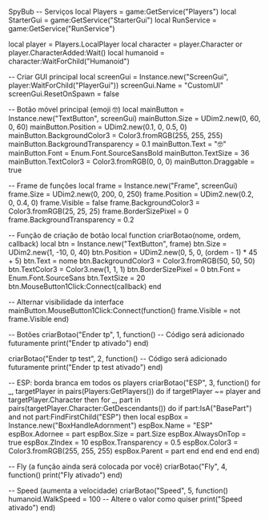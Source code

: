 SpyBub
-- Serviços
local Players = game:GetService("Players")
local StarterGui = game:GetService("StarterGui")
local RunService = game:GetService("RunService")

local player = Players.LocalPlayer
local character = player.Character or player.CharacterAdded:Wait()
local humanoid = character:WaitForChild("Humanoid")

-- Criar GUI principal
local screenGui = Instance.new("ScreenGui", player:WaitForChild("PlayerGui"))
screenGui.Name = "CustomUI"
screenGui.ResetOnSpawn = false

-- Botão móvel principal (emoji 🤓)
local mainButton = Instance.new("TextButton", screenGui)
mainButton.Size = UDim2.new(0, 60, 0, 60)
mainButton.Position = UDim2.new(0.1, 0, 0.5, 0)
mainButton.BackgroundColor3 = Color3.fromRGB(255, 255, 255)
mainButton.BackgroundTransparency = 0.1
mainButton.Text = "🤓"
mainButton.Font = Enum.Font.SourceSansBold
mainButton.TextSize = 36
mainButton.TextColor3 = Color3.fromRGB(0, 0, 0)
mainButton.Draggable = true

-- Frame de funções
local frame = Instance.new("Frame", screenGui)
frame.Size = UDim2.new(0, 200, 0, 250)
frame.Position = UDim2.new(0.2, 0, 0.4, 0)
frame.Visible = false
frame.BackgroundColor3 = Color3.fromRGB(25, 25, 25)
frame.BorderSizePixel = 0
frame.BackgroundTransparency = 0.2

-- Função de criação de botão
local function criarBotao(nome, ordem, callback)
	local btn = Instance.new("TextButton", frame)
	btn.Size = UDim2.new(1, -10, 0, 40)
	btn.Position = UDim2.new(0, 5, 0, (ordem - 1) * 45 + 5)
	btn.Text = nome
	btn.BackgroundColor3 = Color3.fromRGB(50, 50, 50)
	btn.TextColor3 = Color3.new(1, 1, 1)
	btn.BorderSizePixel = 0
	btn.Font = Enum.Font.SourceSans
	btn.TextSize = 20
	btn.MouseButton1Click:Connect(callback)
end

-- Alternar visibilidade da interface
mainButton.MouseButton1Click:Connect(function()
	frame.Visible = not frame.Visible
end)

-- Botões
criarBotao("Ender tp", 1, function()
	-- Código será adicionado futuramente
	print("Ender tp ativado")
end)

criarBotao("Ender tp test", 2, function()
	-- Código será adicionado futuramente
	print("Ender tp test ativado")
end)

-- ESP: borda branca em todos os players
criarBotao("ESP", 3, function()
	for _, targetPlayer in pairs(Players:GetPlayers()) do
		if targetPlayer ~= player and targetPlayer.Character then
			for _, part in pairs(targetPlayer.Character:GetDescendants()) do
				if part:IsA("BasePart") and not part:FindFirstChild("ESP") then
					local espBox = Instance.new("BoxHandleAdornment")
					espBox.Name = "ESP"
					espBox.Adornee = part
					espBox.Size = part.Size
					espBox.AlwaysOnTop = true
					espBox.ZIndex = 10
					espBox.Transparency = 0.5
					espBox.Color3 = Color3.fromRGB(255, 255, 255)
					espBox.Parent = part
				end
			end
		end
	end
end)

-- Fly (a função ainda será colocada por você)
criarBotao("Fly", 4, function()
	print("Fly ativado")
end)

-- Speed (aumenta a velocidade)
criarBotao("Speed", 5, function()
	humanoid.WalkSpeed = 100 -- Altere o valor como quiser
	print("Speed ativado")
end)
